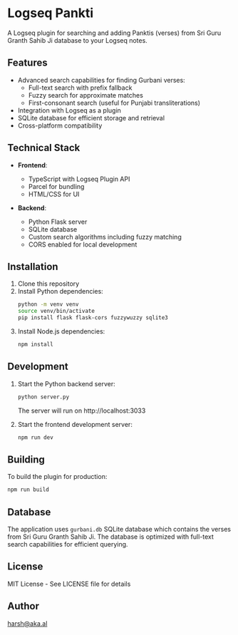 # Logseq Pankti

A Logseq plugin for searching and adding Panktis (verses) from Sri Guru Granth Sahib Ji database to your Logseq notes.

## Features

- Advanced search capabilities for finding Gurbani verses:
  - Full-text search with prefix fallback
  - Fuzzy search for approximate matches
  - First-consonant search (useful for Punjabi transliterations)
- Integration with Logseq as a plugin
- SQLite database for efficient storage and retrieval
- Cross-platform compatibility

## Technical Stack

- **Frontend**:
  - TypeScript with Logseq Plugin API
  - Parcel for bundling
  - HTML/CSS for UI

- **Backend**:
  - Python Flask server
  - SQLite database
  - Custom search algorithms including fuzzy matching
  - CORS enabled for local development

## Installation

1. Clone this repository
2. Install Python dependencies:
   ```bash
   python -m venv venv
   source venv/bin/activate
   pip install flask flask-cors fuzzywuzzy sqlite3
   ```
3. Install Node.js dependencies:
   ```bash
   npm install
   ```

## Development

1. Start the Python backend server:
   ```bash
   python server.py
   ```
   The server will run on http://localhost:3033

2. Start the frontend development server:
   ```bash
   npm run dev
   ```

## Building

To build the plugin for production:
```bash
npm run build
```

## Database

The application uses `gurbani.db` SQLite database which contains the verses from Sri Guru Granth Sahib Ji. The database is optimized with full-text search capabilities for efficient querying.

## License

MIT License - See LICENSE file for details

## Author

harsh@aka.al